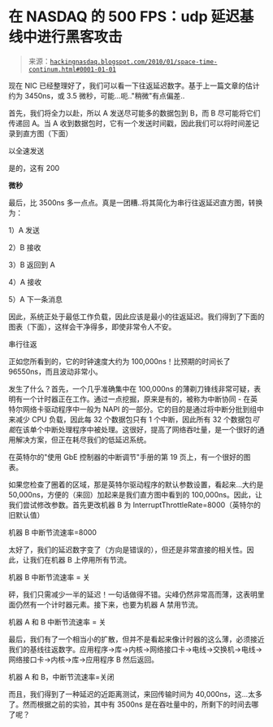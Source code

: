<!--yml

category: 未分类

日期：2024-05-13 00:07:49

-->

# 在 NASDAQ 的 500 FPS：udp 延迟基线中进行黑客攻击

> 来源：[`hackingnasdaq.blogspot.com/2010/01/space-time-continum.html#0001-01-01`](http://hackingnasdaq.blogspot.com/2010/01/space-time-continum.html#0001-01-01)

现在 NIC 已经整理好了，我们可以看一下往返延迟数字。基于上一篇文章的估计约为 3450ns，或 3.5 微秒，可能...呃.."稍微"有点偏差..

首先，我们将全力以赴，所以 A 发送尽可能多的数据包到 B，而 B 尽可能将它们传递回 A。当 A 收到数据包时，它有一个发送时间戳，因此我们可以将时间差记录到直方图（下面）

以全速发送

是的，这有 200

**微秒**

最后，比 3500ns 多一点点。真是一团糟..将其简化为串行往返延迟直方图，转换为：

1）A 发送

2）B 接收

3）B 返回到 A

4）A 接收

5）A 下一条消息

因此，系统正处于最低工作负载，因此应该是最小的往返延迟。我们得到了下面的图表（下面），这样会干净得多，即使非常令人不安。

串行往返

正如您所看到的，它的时钟速度大约为 100,000ns！比预期的时间长了 96550ns，而且波动非常小。

发生了什么？首先，一个几乎准确集中在 100,000ns 的薄剃刀锋线非常可疑，表明有一个计时器正在工作。通过一点挖掘，原来是有的，被称为中断协同 - 在英特尔网络卡驱动程序中一般为 NAPI 的一部分。它的目的是通过将中断分批到组中来减少 CPU 负载，因此每 32 个数据包只有 1 个中断，因此所有 32 个数据包*可能*在该单个中断处理程序中被处理。这很好，提高了网络吞吐量，是一个很好的通用解决方案，但正在耗尽我们的低延迟系统。

在英特尔的"使用 GbE 控制器的中断调节"手册的第 19 页上，有一个很好的图表。

如果您检查了圈着的区域，那是英特尔驱动程序的默认参数设置，看起来...大约是 50,000ns，方便的（来回）加起来是我们直方图中看到的 100,000ns。因此，让我们尝试修改参数。首先更改机器 B 为 InterruptThrottleRate=8000（英特尔的旧默认值）

机器 B 中断节流速率=8000

太好了，我们的延迟数字变了（方向是错误的），但还是非常直接的相关性。因此，让我们在机器 B 上停用所有节流。

机器 B 中断节流速率 = 关

砰，我们只需减少一半的延迟！一句话做得不错。尖峰仍然非常高而薄，这表明里面仍然有一个计时器元素。接下来，也要为机器 A 禁用节流。

机器 A 和 B 中断节流速率 = 关

最后，我们有了一个相当小的扩散，但并不是看起来像计时器的这么薄，必须接近我们的基线往返数字。应用程序->库->内核->网络接口卡->电线->交换机->电线->网络接口卡->内核->库->应用程序 B 然后返回。

机器 A 和 B，中断节流速率=关闭

而且，我们得到了一种延迟的近距离测试，来回传输时间为 40,000ns，这...太多了。然而根据之前的实验，其中有 3500ns 是在吞吐量中的，所剩下的时间去哪了呢？

